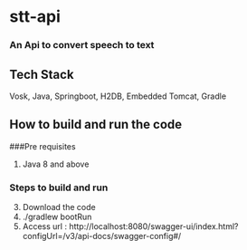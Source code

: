 # stt-api
### An Api to convert speech to text
## Tech Stack
  Vosk, Java, Springboot, H2DB, Embedded Tomcat, Gradle
## How to build and run the code
###Pre requisites
1. Java 8 and above
### Steps to build and run
3. Download the code
4. ./gradlew bootRun
5. Access url : http://localhost:8080/swagger-ui/index.html?configUrl=/v3/api-docs/swagger-config#/

  
